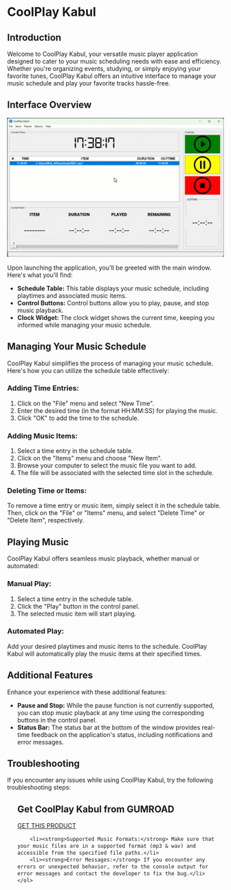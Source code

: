 # CoolPlay Kabul



<h2>Introduction</h2>
    <p>Welcome to CoolPlay Kabul, your versatile music player application designed to cater to your music scheduling needs with ease and efficiency. Whether you're organizing events, studying, or simply enjoying your favorite tunes, CoolPlay Kabul offers an intuitive interface to manage your music schedule and play your favorite tracks hassle-free.</p>
<h2>Interface Overview</h2>

![Alt Text](Snap.gif)

<p>Upon launching the application, you'll be greeted with the main window. Here's what you'll find:</p>
<ul>
<li><strong>Schedule Table:</strong> This table displays your music schedule, including playtimes and associated music items.</li>
<li><strong>Control Buttons:</strong> Control buttons allow you to play, pause, and stop music playback.</li>
<li><strong>Clock Widget:</strong> The clock widget shows the current time, keeping you informed while managing your music schedule.</li>
</ul>
<h2>Managing Your Music Schedule</h2>
    <p>CoolPlay Kabul simplifies the process of managing your music schedule. Here's how you can utilize the schedule table effectively:</p>
    <h3>Adding Time Entries:</h3>
    <ol>
        <li>Click on the "File" menu and select "New Time".</li>
        <li>Enter the desired time (in the format HH:MM:SS) for playing the music.</li>
        <li>Click "OK" to add the time to the schedule.</li>
    </ol>
    <h3>Adding Music Items:</h3>
    <ol>
        <li>Select a time entry in the schedule table.</li>
        <li>Click on the "Items" menu and choose "New Item".</li>
        <li>Browse your computer to select the music file you want to add.</li>
        <li>The file will be associated with the selected time slot in the schedule.</li>
    </ol>
    <h3>Deleting Time or Items:</h3>
    <p>To remove a time entry or music item, simply select it in the schedule table. Then, click on the "File" or "Items" menu, and select "Delete Time" or "Delete Item", respectively.</p>


<h2>Playing Music</h2>
<p>CoolPlay Kabul offers seamless music playback, whether manual or automated:</p>
<h3>Manual Play:</h3>
<ol>
    <li>Select a time entry in the schedule table.</li>
    <li>Click the "Play" button in the control panel.</li>
    <li>The selected music item will start playing.</li>
</ol>
<h3>Automated Play:</h3>
<p>Add your desired playtimes and music items to the schedule. CoolPlay Kabul will automatically play the music items at their specified times.</p>

<h2>Additional Features</h2>
    <p>Enhance your experience with these additional features:</p>
    <ul>
        <li><strong>Pause and Stop:</strong> While the pause function is not currently supported, you can stop music playback at any time using the corresponding buttons in the control panel.</li>
        <li><strong>Status Bar:</strong> The status bar at the bottom of the window provides real-time feedback on the application's status, including notifications and error messages.</li>
    </ul>
<h2>Troubleshooting</h2>
    <p>If you encounter any issues while using CoolPlay Kabul, try the following troubleshooting steps:</p>
    <ol>

<h2> Get CoolPlay Kabul from GUMROAD </h2>
<a href="https://naimelham.gumroad.com/l/gztkt">GET THIS PRODUCT</a>

        <li><strong>Supported Music Formats:</strong> Make sure that your music files are in a supported format (mp3 & wav) and accessible from the specified file paths.</li>
        <li><strong>Error Messages:</strong> If you encounter any errors or unexpected behavior, refer to the console output for error messages and contact the developer to fix the bug.</li>
    </ol>
